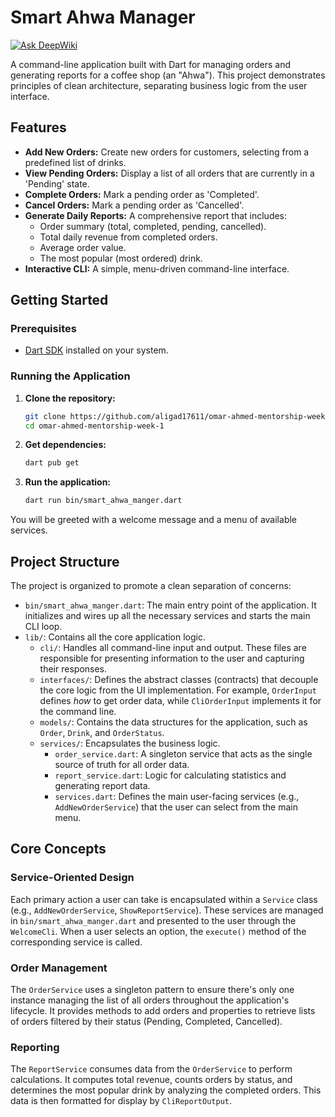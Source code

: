 # Smart Ahwa Manager
[![Ask DeepWiki](https://devin.ai/assets/askdeepwiki.png)](https://deepwiki.com/AliGad17611/Omar-Ahmed-MentorShip-Week-1)

A command-line application built with Dart for managing orders and generating reports for a coffee shop (an "Ahwa"). This project demonstrates principles of clean architecture, separating business logic from the user interface.

## Features

*   **Add New Orders:** Create new orders for customers, selecting from a predefined list of drinks.
*   **View Pending Orders:** Display a list of all orders that are currently in a 'Pending' state.
*   **Complete Orders:** Mark a pending order as 'Completed'.
*   **Cancel Orders:** Mark a pending order as 'Cancelled'.
*   **Generate Daily Reports:** A comprehensive report that includes:
    *   Order summary (total, completed, pending, cancelled).
    *   Total daily revenue from completed orders.
    *   Average order value.
    *   The most popular (most ordered) drink.
*   **Interactive CLI:** A simple, menu-driven command-line interface.

## Getting Started

### Prerequisites

*   [Dart SDK](https://dart.dev/get-dart) installed on your system.

### Running the Application

1.  **Clone the repository:**
    ```sh
    git clone https://github.com/aligad17611/omar-ahmed-mentorship-week-1.git
    cd omar-ahmed-mentorship-week-1
    ```

2.  **Get dependencies:**
    ```sh
    dart pub get
    ```

3.  **Run the application:**
    ```sh
    dart run bin/smart_ahwa_manger.dart
    ```

You will be greeted with a welcome message and a menu of available services.

## Project Structure

The project is organized to promote a clean separation of concerns:

-   `bin/smart_ahwa_manger.dart`: The main entry point of the application. It initializes and wires up all the necessary services and starts the main CLI loop.
-   `lib/`: Contains all the core application logic.
    -   `cli/`: Handles all command-line input and output. These files are responsible for presenting information to the user and capturing their responses.
    -   `interfaces/`: Defines the abstract classes (contracts) that decouple the core logic from the UI implementation. For example, `OrderInput` defines *how* to get order data, while `CliOrderInput` implements it for the command line.
    -   `models/`: Contains the data structures for the application, such as `Order`, `Drink`, and `OrderStatus`.
    -   `services/`: Encapsulates the business logic.
        -   `order_service.dart`: A singleton service that acts as the single source of truth for all order data.
        -   `report_service.dart`: Logic for calculating statistics and generating report data.
        -   `services.dart`: Defines the main user-facing services (e.g., `AddNewOrderService`) that the user can select from the main menu.

## Core Concepts

### Service-Oriented Design

Each primary action a user can take is encapsulated within a `Service` class (e.g., `AddNewOrderService`, `ShowReportService`). These services are managed in `bin/smart_ahwa_manger.dart` and presented to the user through the `WelcomeCli`. When a user selects an option, the `execute()` method of the corresponding service is called.

### Order Management

The `OrderService` uses a singleton pattern to ensure there's only one instance managing the list of all orders throughout the application's lifecycle. It provides methods to add orders and properties to retrieve lists of orders filtered by their status (Pending, Completed, Cancelled).

### Reporting

The `ReportService` consumes data from the `OrderService` to perform calculations. It computes total revenue, counts orders by status, and determines the most popular drink by analyzing the completed orders. This data is then formatted for display by `CliReportOutput`.
